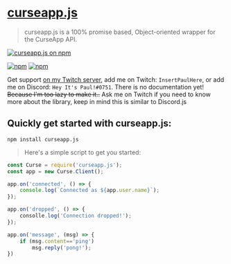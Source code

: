 # [curseapp.js](https://github.com/mcrocks999/curseapp.js)
> curseapp.js is a 100% promise based, Object-oriented wrapper for the CurseApp API.

[![curseapp.js on npm](https://nodei.co/npm/curseapp.js.png?downloads=true&downloadRank=true&stars=true)](https://www.npmjs.com/package/curseapp.js)

[![npm](https://img.shields.io/npm/v/npm.svg)](https://www.npmjs.com/package/curseapp.js) [![npm](https://img.shields.io/npm/dt/curseapp.js.svg)](https://www.npmjs.com/package/curseapp.js)

Get support [on my Twitch server](https://invite.twitch.tv/djbMkz), add me on Twitch: `InsertPaulHere`, or add me on Discord: `Hey It's Paul!#0751`. There is no documentation yet! ~~Because I'm too lazy to make it..~~ Ask me on Twitch if you need to know more about the library, keep in mind this is similar to Discord.js

## Quickly get started with curseapp.js:

`npm install curseapp.js`

> Here's a simple script to get you started:

```javascript
const Curse = require('curseapp.js');
const app = new Curse.Client();

app.on('connected', () => {
    console.log(`Connected as ${app.user.name}`);
});

app.on('dropped', () => {
    consolle.log('Connection dropped!');
});

app.on('message', (msg) => {
    if (msg.content=='ping')
        msg.reply('pong!');
})
```
